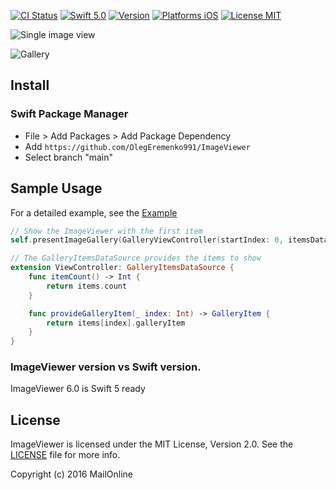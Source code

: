 
[![CI Status](http://img.shields.io/travis/Krisiacik/ImageViewer.svg?style=flat)](https://travis-ci.org/Krisiacik/ImageViewer)
[![Swift 5.0](https://img.shields.io/badge/Swift-5.0-green.svg?style=flat)](https://developer.apple.com/swift/)
[![Version](https://img.shields.io/badge/SPM-supported-DE5C43.svg?style=flat)](https://swift.org/package-manager/)
[![Platforms iOS](https://img.shields.io/badge/Platforms-iOS-lightgray.svg?style=flat)](https://developer.apple.com/swift/)
[![License MIT](https://img.shields.io/badge/License-MIT-lightgrey.svg?style=flat)](https://opensource.org/licenses/MIT)

![Single image view](https://github.com/Krisiacik/ImageViewer/blob/master/Documentation/single.gif)

![Gallery](https://github.com/Krisiacik/ImageViewer/blob/master/Documentation/gallery.gif)

## Install

### Swift Package Manager

- File > Add Packages > Add Package Dependency
- Add `https://github.com/OlegEremenko991/ImageViewer`
- Select branch "main"

## Sample Usage

For a detailed example, see the [Example](https://github.com/OlegEremenko991/ImageViewer/tree/main/Example)

```swift
// Show the ImageViewer with the first item
self.presentImageGallery(GalleryViewController(startIndex: 0, itemsDataSource: self))

// The GalleryItemsDataSource provides the items to show
extension ViewController: GalleryItemsDataSource {
    func itemCount() -> Int {
        return items.count
    }

    func provideGalleryItem(_ index: Int) -> GalleryItem {
        return items[index].galleryItem
    }
}

```

### ImageViewer version vs Swift version.

ImageViewer 6.0 is Swift 5 ready

## License

ImageViewer is licensed under the MIT License, Version 2.0. See the [LICENSE](LICENSE) file for more info.

Copyright (c) 2016 MailOnline
